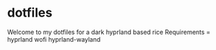# dotfiles
Welcome to my dotfiles for a dark hyprland based rice
Requirements =
hyprland
wofi
hyprland-wayland

